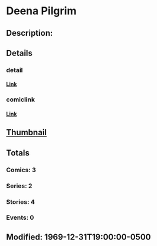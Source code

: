 # Deena Pilgrim
## Description: 
## Details
### detail
#### [Link](http://marvel.com/characters/2889/deena_pilgrim?utm_campaign=apiRef&utm_source=225578a89fc76f3d20fbffda5d17a88d)
### comiclink
#### [Link](http://marvel.com/comics/characters/1011188/deena_pilgrim?utm_campaign=apiRef&utm_source=225578a89fc76f3d20fbffda5d17a88d)
## [Thumbnail](http://i.annihil.us/u/prod/marvel/i/mg/b/40/image_not_available.jpg)
## Totals
### Comics: 3
### Series: 2
### Stories: 4
### Events: 0
## Modified: 1969-12-31T19:00:00-0500